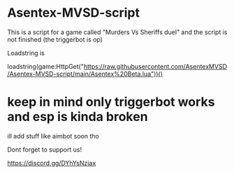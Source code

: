 # Asentex-MVSD-script
This is a script for a game called "Murders Vs Sheriffs duel" and the script is not finished (the triggerbot is op)


Loadstring is

loadstring(game:HttpGet("https://raw.githubusercontent.com/AsentexMVSD/Asentex-MVSD-script/main/Asentex%20Beta.lua"))()

# keep in mind only triggerbot works and esp is kinda broken

ill add stuff like aimbot soon tho


Dont forget to support us!

https://discord.gg/DYhYsNzjax
